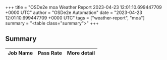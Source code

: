 +++
title = "OSDe2e moa Weather Report 2023-04-23 12:01:10.699447709 +0000 UTC"
author = "OSDe2e Automation"
date = "2023-04-23 12:01:10.699447709 +0000 UTC"
tags = ["weather-report", "moa"]
summary = "<table class=\"summary\"></table>"
+++
## Summary

| Job Name | Pass Rate | More detail |
|----------|-----------|-------------|




